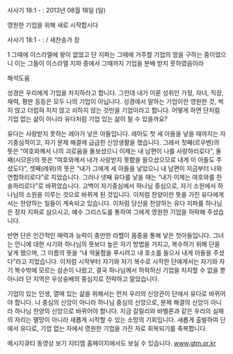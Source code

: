사사기 18:1 - : 
2013년 08월 18일 (일)

영원한 기업을 위해 새로 시작합시다



사사기 18:1 - : / 새찬송가  장


1 그때에 이스라엘에 왕이 없었고 단 지파는 그때에 거주할 기업의 땅을 구하는 중이었으니 이는 그들이 이스라엘 지파 중에서 그때까지 기업을 분배 받지 못하였음이라

해석도움





성경은 우리에게 기업을 차지하라고 합니다. 그런데 내가 이룬 성취인 가정, 자녀, 직장, 재력, 평판 등등은 모두 나의 기업이 아닙니다. 성경에서 말하는 기업이란 영원한 것, 썩지 않고 더럽혀 지지 않고 쇠하지 않는 것만을 기업이라고 합니다. 어떻게 하면 단처럼 기업 없는 삶이 아니라 유다처럼 기업 있는 삶이 될 수 있을까요? 

유다는 사랑받지 못하는 레아가 낳은 아들입니다. 레아도 첫 세 아들을 낳을 때까지는 자기중심적이고, 자기 문제 해결에 급급한 신앙생활을 했습니다. 그래서 첫째(르우벤)의 뜻은 “여호와께서 나의 괴로움을 돌보셨으니 이제는 내 남편이 나를 사랑하리로다”, 둘째(시므온)의 뜻은 “여호와께서 내가 사랑받지 못함을 들으셨으므로 내게 이 아들도 주셨도다”, 셋째(레위)의 뜻은 “내가 그에게 세 아들을 낳았으니 내 남편이 지금부터 나와 연합하리로다”로 지었습니다. 그러나 넷째 유다를 낳을 때는 “내가 이제는 여호와를 찬송하리로다”로 바뀌었습니다. 고백이 자기중심에서 하나님 중심으로, 자기 소원에서 하나님의 소원을 이루는 것으로 바뀌게 된 것입니다. 이처럼 찬양이란 뜻을 가진 유다에게서는 찬양하는 일들이 계속되고 있습니다. 이처럼 당신을 찬양하는 유다 지파를 하나님은 장자 지파로 삼으시고, 예수 그리스도를 통하여 그에게 영원한 기업을 허락해 주셨습니다. 

반면 단은 인간적인 매력과 능력이 충만한 라헬이 몸종을 통해 낳은 첫아들입니다. 그녀는 언니에 대한 시기와 하나님의 뜻보다 높은 자기 방법을 가지고, 복수하기 위해 단을 낳게 했으며, 그 이름의 뜻을 “내 억울함을 푸시려고 내 호소를 들으사 내게 아들을 주셨다”라고 지었습니다. 이처럼 시작부터 자기와 자기 복수로 시작한 단에게서는 자기와 자기 복수밖에 모르는 삼손이 나왔고, 결국 하나님께서 허락하신 기업을 차지할 수 없을 뿐 아니라 단 지역은 우상숭배의 중심지로 전락하고 말았습니다. 

기업이 있는 인생, 열매 있는 삶을 위해서는 먼저 우리의 신앙관이 단에서 유다로 바뀌어야 합니다. 나 중심의 신앙이 아니라 하나님 중심의 신앙으로, 문제 해결의 신앙이 아니라 하나님 찬양의 신앙으로 바뀌어야 합니다. 지금 갈릴리와 바벨론과 같은 우리의 실패의 자리는 멸망이 아니라 새롭게 시작할 수 있는 소망의 기회입니다. 새롭게 출발하여 단에서 유다로, 기업 없는 자에서 영원한 기업을 가진 자로 회복되기를 축복합니다. 



메시지큐티 동영상 보기 
지티엠 홈페이지에서도 보실 수 있습니다.  www.gtm.or.kr